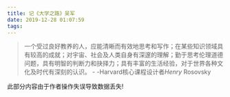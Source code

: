 ```yaml
---
title: 记《大学之路》吴军
date: 2019-12-28 01:07:59
tags:
---
```


> 一个受过良好教养的人，应能清晰而有效地思考和写作；在某些知识领域具有较高的成就；对宇宙、社会及人类自身有深邃的理解；勤于思考伦理道德问题，具有明智的判断力和抉择力；具有丰富的生活经验，对于世界各种文化及时代有深刻的认识。   - -Harvard核心课程设计者*Henry* Rosovsky

此部分内容由于作者操作失误导致数据丢失!

